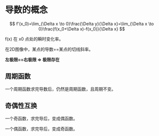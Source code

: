 # 导数的概念



$$
f'(x_0)=\lim_{\Delta x \to 0}\frac{\Delta y}{\Delta x}=\lim_{\Delta x \to 0}\frac{f(x_0+\Delta x)-f(x_0)}{\Delta x}
$$

f\(x\) 在 x0 点处的瞬时变化率。

在2D图像中，某点的导数==某点的切线斜率。

**左极限==右极限 =&gt; 极限存在**

## 周期函数

一个周期函数求完导数后，仍然是周期函数，且周期不变。

## 奇偶性互换

一个奇函数，求完导后，变成偶函数。

一个偶函数，求完导后，变成奇函数。

